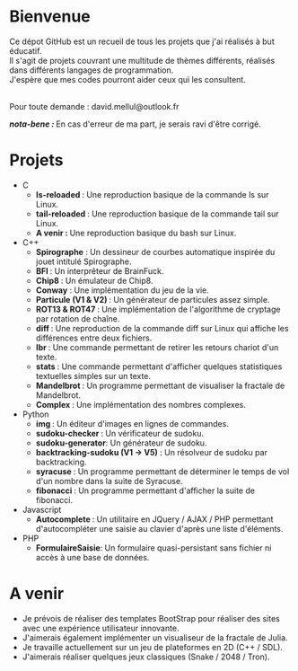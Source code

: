 # Bienvenue

<p>
  Ce dépot GitHub est un recueil de tous les projets que j'ai réalisés à but éducatif.<br />
  Il s'agit de projets couvrant une multitude de thèmes différents, réalisés dans différents langages de programmation.<br />
  J'espère que mes codes pourront aider ceux qui les consultent. <br /><br />
</p>
  Pour toute demande : david.mellul@outlook.fr
<p>
  <b><em>nota-bene : </em></b>En cas d'erreur de ma part, je serais ravi d'être corrigé.
</p>

# Projets

- C
  - <b>ls-reloaded </b>: Une reproduction basique de la commande ls sur Linux.
  - <b>tail-reloaded </b> : Une reproduction basique de la commande tail sur Linux.
  - <b>A venir : </b> Une reproduction basique du bash sur Linux.
- C++
  - <b>Spirographe</b> : Un dessineur de courbes automatique inspirée du jouet intitulé Spirographe.
  - <b>BFI </b>: Un interprêteur de BrainFuck.
  - <b>Chip8 </b>: Un émulateur de Chip8.
  - <b>Conway</b> : Une implémentation du jeu de la vie.
  - <b>Particule (V1 & V2) </b>: Un générateur de particules assez simple.
  - <b>ROT13 & ROT47 </b>: Une implémentation de l'algorithme de cryptage par rotation de chaîne.
  - <b>diff </b>: Une reproduction de la commande diff sur Linux qui affiche les différences entre deux fichiers.
  - <b>lbr </b>: Une commande permettant de retirer les retours chariot d'un texte.
  - <b>stats </b>: Une commande permettant d'afficher quelques statistiques textuelles simples sur un texte.
  - <b>Mandelbrot </b>: Un programme permettant de visualiser la fractale de Mandelbrot.
  - <b>Complex </b>: Une implémentation des nombres complexes.
- Python
  - <b>img </b>: Un éditeur d'images en lignes de commandes.
  - <b>sudoku-checker </b>: Un vérificateur de sudoku.
  - <b>sudoku-generator</b>: Un générateur de sudoku.
  - <b>backtracking-sudoku (V1 -> V5)</b> : Un résolveur de sudoku par backtracking.
  - <b>syracuse </b>: Un programme permettant de déterminer le temps de vol d'un nombre dans la suite de Syracuse.
  - <b>fibonacci </b>: Un programme permettant d'afficher la suite de fibonacci.
- Javascript
  - <b>Autocomplete </b>: Un utilitaire en JQuery / AJAX / PHP permettant d'autocompléter une saisie au clavier d'après une liste           d'éléments.
- PHP 
  - <b>FormulaireSaisie</b>: Un formulaire quasi-persistant sans fichier ni accès à une base de données.
 
 # A venir 
 
 - Je prévois de réaliser des templates BootStrap pour réaliser des sites avec une expérience utilisateur innovante.
 - J'aimerais également implémenter un visualiseur de la fractale de Julia.
 - Je travaille actuellement sur un jeu de plateformes en 2D (C++ / SDL).
 - J'aimerais réaliser quelques jeux classiques (Snake / 2048 / Tron).
